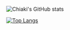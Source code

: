 
![Chiaki's GitHub stats](https://github-readme-stats.vercel.app/api?username=chiaki-kjwr&show_icons=true&theme=ocean_dark)

[![Top Langs](https://github-readme-stats.vercel.app/api/top-langs/?username=chiaki-kjwr)](https://github.com/anuraghazra/github-readme-stats)

<!--
**chiaki-kjwr/chiaki-kjwr** is a ✨ _special_ ✨ repository because its `README.md` (this file) appears on your GitHub profile.

Here are some ideas to get you started:

- 🔭 I’m currently working on ...
- 🌱 I’m currently learning ...
- 👯 I’m looking to collaborate on ...
- 🤔 I’m looking for help with ...
- 💬 Ask me about ...
- 📫 How to reach me: ...
- 😄 Pronouns: ...
- ⚡ Fun fact: ...
-->
